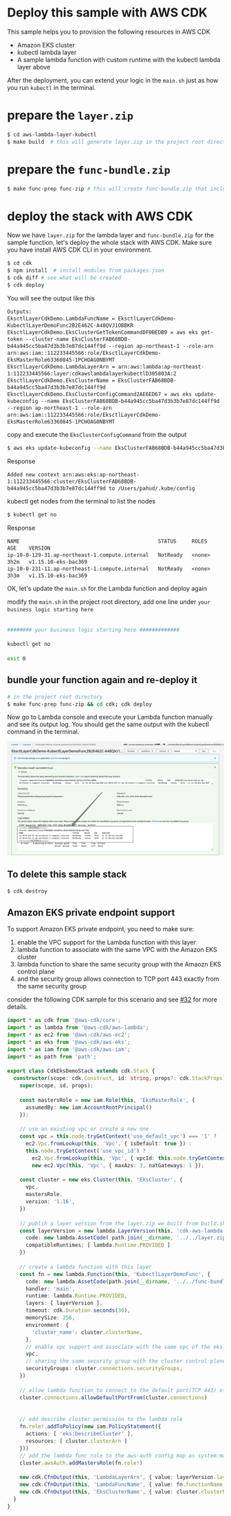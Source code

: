 # Deploy this sample with AWS CDK

This sample helps you to provision the following resources in AWS CDK

- Amazon EKS cluster
- kubectl lambda layer
- A sample lambda function with custom runtime with the kubectl lambda layer above

After the deployment, you can extend your logic in the `main.sh` just as how you run `kubectl` in the terminal.


# prepare the `layer.zip`

```bash
$ cd aws-lambda-layer-kubectl
$ make build  # this will generate layer.zip in the project root directory
```

# prepare the `func-bundle.zip`

```bash
$ make func-prep func-zip # this will create func-bundle.zip that includes bootstrap, lib.sh and main.sh
```

# deploy the stack with AWS CDK

Now we have `layer.zip` for the lambda layer and `func-bundle.zip` for the sample function, let's deploy the whole stack with AWS CDK. Make sure you have install AWS CDK CLI in your environment.


```bash
$ cd cdk
$ npm install  # install modules from packages.json
$ cdk diff # see what will be created
$ cdk deploy
```

You will see the output like this

```
Outputs:
EksctlLayerCdkDemo.LambdaFuncName = EksctlLayerCdkDemo-KubectlLayerDemoFunc2B2E462C-A48QVJ1OBBKR
EksctlLayerCdkDemo.EksClusterGetTokenCommandDF0BEDB9 = aws eks get-token --cluster-name EksClusterFAB68BDB-b44a945cc5ba47d3b3b7e87dc144ff9d --region ap-northeast-1 --role-arn arn:aws:iam::112233445566:role/EksctlLayerCdkDemo-EksMasterRole63360845-1PCHOAG0NBYMT
EksctlLayerCdkDemo.LambdaLayerArn = arn:aws:lambda:ap-northeast-1:112233445566:layer:cdkawslambdalayerkubectlD305803A:2
EksctlLayerCdkDemo.EksClusterName = EksClusterFAB68BDB-b44a945cc5ba47d3b3b7e87dc144ff9d
EksctlLayerCdkDemo.EksClusterConfigCommand2AE6ED67 = aws eks update-kubeconfig --name EksClusterFAB68BDB-b44a945cc5ba47d3b3b7e87dc144ff9d --region ap-northeast-1 --role-arn arn:aws:iam::112233445566:role/EksctlLayerCdkDemo-EksMasterRole63360845-1PCHOAG0NBYMT
```

copy and execute the `EksClusterConfigCommand` from the output

```bash
$ aws eks update-kubeconfig --name EksClusterFAB68BDB-b44a945cc5ba47d3b3b7e87dc144ff9d --region ap-northeast-1 --role-arn arn:aws:iam::112233445566:role/EksctlLayerCdkDemo-EksMasterRole63360845-1PCHOAG0NBYMT
```
Response
```
Added new context arn:aws:eks:ap-northeast-1:112233445566:cluster/EksClusterFAB68BDB-b44a945cc5ba47d3b3b7e87dc144ff9d to /Users/pahud/.kube/config
```

kubectl get nodes from the terminal to list the nodes

```bash
$ kubectl get no     
```
Response

```
NAME                                             STATUS     ROLES    AGE    VERSION
ip-10-0-129-31.ap-northeast-1.compute.internal   NotReady   <none>   3h2m   v1.15.10-eks-bac369
ip-10-0-231-11.ap-northeast-1.compute.internal   NotReady   <none>   3h3m   v1.15.10-eks-bac369
```

OK, let's update the `main.sh` for the Lambda function and deploy again

modify the `main.sh` in the project root directory, add one line under `your business logic starting here`

```sh

######## your business logic starting here #############

kubectl get no

exit 0

```

## bundle your function again and re-deploy it

```bash
# in the project root directory
$ make func-prep func-zip && cd cdk; cdk deploy
```

Now go to Lambda console and execute your Lambda function manually and see its output log. You should get the same output with the kubectl command in the terminal.

![](../images/05.png)


## To delete this sample stack

```bash
$ cdk destroy
```

## Amazon EKS private endpoint support

To support Amazon EKS private endpoint, you need to make sure:

1. enable the VPC support for the Lambda function with this layer
2. lambda function to associate with the same VPC with the Amazon EKS cluster
3. lambda function to share the same security group with the Amaozn EKS control plane
4. and the security group allows connection to TCP port 443 exactly from the same security group

consider the following CDK sample for this scenario and see [#32](https://github.com/aws-samples/aws-lambda-layer-kubectl/issues/32) for more details.

```ts
import * as cdk from '@aws-cdk/core';
import * as lambda from '@aws-cdk/aws-lambda';
import * as ec2 from '@aws-cdk/aws-ec2';
import * as eks from '@aws-cdk/aws-eks';
import * as iam from '@aws-cdk/aws-iam';
import * as path from 'path';

export class CdkEksDemoStack extends cdk.Stack {
  constructor(scope: cdk.Construct, id: string, props?: cdk.StackProps) {
    super(scope, id, props);

    const mastersRole = new iam.Role(this, 'EksMasterRole', {
      assumedBy: new iam.AccountRootPrincipal()
    });

    // use an existing vpc or create a new one
    const vpc = this.node.tryGetContext('use_default_vpc') === '1' ?
      ec2.Vpc.fromLookup(this, 'Vpc', { isDefault: true }) :
      this.node.tryGetContext('use_vpc_id') ?
        ec2.Vpc.fromLookup(this, 'Vpc', { vpcId: this.node.tryGetContext('use_vpc_id') }) :
        new ec2.Vpc(this, 'Vpc', { maxAzs: 3, natGateways: 1 });

    const cluster = new eks.Cluster(this, 'EksCluster', {
      vpc,
      mastersRole,
      version: '1.16',
    })

    // publih a layer version from the layer.zip we built from build.sh
    const layerVersion = new lambda.LayerVersion(this, 'cdk-aws-lambda-layer-kubectl', {
      code: new lambda.AssetCode( path.join(__dirname, '../../layer.zip')),
      compatibleRuntimes: [ lambda.Runtime.PROVIDED ]
    })

    // create a lambda function with this layer
    const fn = new lambda.Function(this, 'KubectlLayerDemoFunc', {
      code: new lambda.AssetCode(path.join(__dirname, '../../func-bundle.zip')),
      handler: 'main',
      runtime: lambda.Runtime.PROVIDED,
      layers: [ layerVersion ],
      timeout: cdk.Duration.seconds(30),
      memorySize: 256,
      environment: {
        'cluster_name': cluster.clusterName,
      },
      // enable vpc support and associate with the same vpc of the eks cluster
      vpc,
      // sharing the same security group with the cluster control plane
      securityGroups: cluster.connections.securityGroups,
    })
    
    // allow lambda function to connect to the default port(TCP 443) of the eks control plane
    cluster.connections.allowDefaultPortFrom(cluster.connections)
    

    // add describe cluster permission to the lambda role
    fn.role!.addToPolicy(new iam.PolicyStatement({
      actions: [ 'eks:DescribeCluster' ],
      resources: [ cluster.clusterArn ]
    }))
    // add the lambda func role to the aws-auth config map as system:masters
    cluster.awsAuth.addMastersRole(fn.role!)

    new cdk.CfnOutput(this, 'LambdaLayerArn', { value: layerVersion.layerVersionArn })
    new cdk.CfnOutput(this, 'LambdaFuncName', { value: fn.functionName })
    new cdk.CfnOutput(this, 'EksClusterName', { value: cluster.clusterName })
  }
}

```
